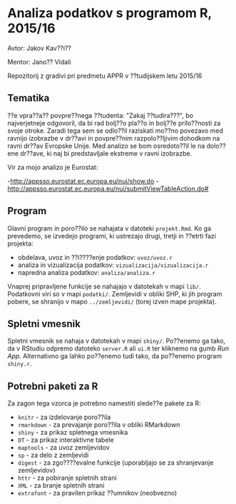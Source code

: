 # Analiza podatkov s programom R, 2015/16

Avtor: Jakov Kav??i??

Mentor: Jano?? Vidali

Repozitorij z gradivi pri predmetu APPR v ??tudijskem letu 2015/16
## Tematika

??e vpra??a?? povpre??nega ??tudenta: "Zakaj ??tudira???", bo najverjetneje odgovoril, da bi rad bolj??o pla??o in bolj??e prilo??nosti za svoje otroke. Zaradi tega sem se odlo??il raziskati mo??no povezavo med ravnijo izobrazbe v dr??avi in povpre??nim razpolo??ljivim dohodkom na ravni dr??av Evropske Unije. Med analizo se bom osredoto??il le na dolo??ene dr??ave, ki naj bi predstavljale ekstreme v ravni izobrazbe.

Vir za mojo analizo je Eurostat:

-http://appsso.eurostat.ec.europa.eu/nui/show.do
-http://appsso.eurostat.ec.europa.eu/nui/submitViewTableAction.do#


## Program

Glavni program in poro??ilo se nahajata v datoteki `projekt.Rmd`. Ko ga prevedemo,
se izvedejo programi, ki ustrezajo drugi, tretji in ??etrti fazi projekta:

* obdelava, uvoz in ??i????enje podatkov: `uvoz/uvoz.r`
* analiza in vizualizacija podatkov: `vizualizacija/vizualizacija.r`
* napredna analiza podatkov: `analiza/analiza.r`

Vnaprej pripravljene funkcije se nahajajo v datotekah v mapi `lib/`. Podatkovni
viri so v mapi `podatki/`. Zemljevidi v obliki SHP, ki jih program pobere, se
shranijo v mapo `../zemljevidi/` (torej izven mape projekta).

## Spletni vmesnik

Spletni vmesnik se nahaja v datotekah v mapi `shiny/`. Po??enemo ga tako, da v
RStudiu odpremo datoteko `server.R` ali `ui.R` ter kliknemo na gumb *Run App*.
Alternativno ga lahko po??enemo tudi tako, da po??enemo program `shiny.r`.

## Potrebni paketi za R

Za zagon tega vzorca je potrebno namestiti slede??e pakete za R:

* `knitr` - za izdelovanje poro??ila
* `rmarkdown` - za prevajanje poro??ila v obliki RMarkdown
* `shiny` - za prikaz spletnega vmesnika
* `DT` - za prikaz interaktivne tabele
* `maptools` - za uvoz zemljevidov
* `sp` - za delo z zemljevidi
* `digest` - za zgo????evalne funkcije (uporabljajo se za shranjevanje zemljevidov)
* `httr` - za pobiranje spletnih strani
* `XML` - za branje spletnih strani
* `extrafont` - za pravilen prikaz ??umnikov (neobvezno)

